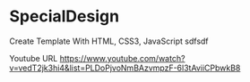 # SpecialDesign
Create Template With HTML, CSS3, JavaScript
sdfsdf

Youtube URL https://www.youtube.com/watch?v=vedT2jk3hi4&list=PLDoPjvoNmBAzvmpzF-6l3tAviiCPbwkB8

